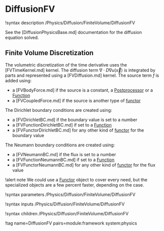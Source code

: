 # DiffusionFV

!syntax description /Physics/Diffusion/FiniteVolume/DiffusionFV

See the [DiffusionPhysicsBase.md] documentation for the diffusion equation solved.

## Finite Volume Discretization

The volumetric discretization of the time derivative uses the [FVTimeKernel.md] kernel.
The diffusion term $\nabla \cdot D \nabla u(\vec{x})$ is integrated by parts and represented using a [FVDiffusion.md] kernel.
The source term $f$ is added using:

- a [FVBodyForce.md] if the source is a constant, a [Postprocessor](syntax/Postprocessors/index.md) or a [Function](syntax/Functions/index.md)
- a [FVCoupledForce.md] if the source is another type of [functor](syntax/Functors/index.md)


The Dirichlet boundary conditions are created using:

- a [FVDirichletBC.md] if the boundary value is set to a number
- a [FVFunctionDirichletBC.md] if set to a [Function](syntax/Functions/index.md)
- a [FVFunctorDirichletBC.md] for any other kind of [functor](syntax/Functors/index.md) for the boundary value


The Neumann boundary conditions are created using:

- a [FVNeumannBC.md] if the flux is set to a number
- a [FVFunctionNeumannBC.md] if set to a [Function](syntax/Functions/index.md)
- a [FVFunctorNeumannBC.md] for any other kind of [functor](syntax/Functors/index.md) for the flux value


!alert note
We could use a [Functor](syntax/Functors/index.md) object to cover every need, but the specialized objects
are a few percent faster, depending on the case.

!syntax parameters /Physics/Diffusion/FiniteVolume/DiffusionFV

!syntax inputs /Physics/Diffusion/FiniteVolume/DiffusionFV

!syntax children /Physics/Diffusion/FiniteVolume/DiffusionFV

!tag name=DiffusionFV pairs=module:framework system:physics
